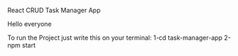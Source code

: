 React CRUD
Task Manager App

Hello everyone

To run the Project just write this on your terminal: 
1-cd task-manager-app 
2-npm start
